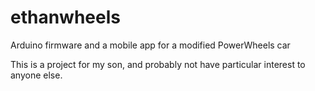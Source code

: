 # ethanwheels
Arduino firmware and a mobile app for a modified PowerWheels car

This is a project for my son, and probably not have particular interest to anyone else.

